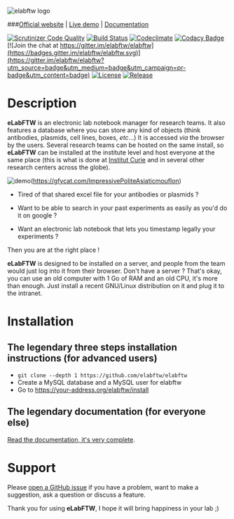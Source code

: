 ![elabftw logo](https://i.imgur.com/hq6SAZf.png)

###[Official website](http://www.elabftw.net) | [Live demo](https://demo.elabftw.net) | [Documentation](https://elabftw.rtfd.org)

[![Scrutinizer Code Quality](https://scrutinizer-ci.com/g/elabftw/elabftw/badges/quality-score.png?b=master)](https://scrutinizer-ci.com/g/elabftw/elabftw/?branch=master)
[![Build Status](https://scrutinizer-ci.com/g/elabftw/elabftw/badges/build.png?b=master)](https://scrutinizer-ci.com/g/elabftw/elabftw/build-status/master)
[![Codeclimate](https://d3s6mut3hikguw.cloudfront.net/github/elabftw/elabftw/badges/gpa.svg)](https://codeclimate.com/github/elabftw/elabftw)
[![Codacy Badge](https://www.codacy.com/project/badge/9942fbe6c6f14f488be69e51e93a1c10)](https://www.codacy.com/app/elabftw/elabftw)
[![Join the chat at https://gitter.im/elabftw/elabftw](https://badges.gitter.im/elabftw/elabftw.svg)](https://gitter.im/elabftw/elabftw?utm_source=badge&utm_medium=badge&utm_campaign=pr-badge&utm_content=badge)
[![License](https://img.shields.io/badge/license-AGPL-blue.svg)](https://www.gnu.org/licenses/agpl-3.0.en.html)
[![Release](https://img.shields.io/github/release/elabftw/elabftw.svg)](https://github.com/elabftw/elabftw/releases/latest)

# Description

**eLabFTW** is an electronic lab notebook manager for research teams. It also features a database where you can store any kind of objects (think antibodies, plasmids, cell lines, boxes, _etc_…)
It is accessed _via_ the browser by the users. Several research teams can be hosted on the same install, so **eLabFTW** can be installed at the institute level and host everyone at the same place (this is what is done at [Institut Curie](http://www.curie.fr) and in several other research centers across the globe).

![demo](https://i.imgur.com/90QsdqZ.gif)(https://gfycat.com/ImpressivePoliteAsiaticmouflon)

- Tired of that shared excel file for your antibodies or plasmids ?

- Want to be able to search in your past experiments as easily as you'd do it on google ?

- Want an electronic lab notebook that lets you timestamp legally your experiments ?

Then you are at the right place !

**eLabFTW** is designed to be installed on a server, and people from the team would just log into it from their browser.
Don't have a server ? That's okay, you can use an old computer with 1 Go of RAM and an old CPU, it's more than enough. Just install a recent GNU/Linux distribution on it and plug it to the intranet.

# Installation

## The legendary three steps installation instructions (for advanced users)
* `git clone --depth 1 https://github.com/elabftw/elabftw`
* Create a MySQL database and a MySQL user for elabftw
* Go to https://your-address.org/elabftw/install

## The legendary documentation (for everyone else)
[Read the documentation, it's very complete](https://elabftw.rtfd.org).

# Support

Please [open a GitHub issue](https://github.com/elabftw/elabftw/issues/new) if you have a problem, want to make a suggestion, ask a question or discuss a feature.

Thank you for using **eLabFTW**, I hope it will bring happiness in your lab ;)

